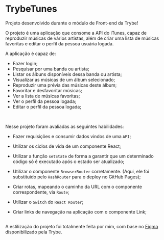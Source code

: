 # TrybeTunes

Projeto desenvolvido durante o módulo de Front-end da Trybe!

O projeto é uma aplicação que consome a API do iTunes, capaz de reproduzir músicas de vários artistas, além de criar uma lista de músicas favoritas e editar o perfil da pessoa usuária logada.

A aplicação é capaz de:

  - Fazer login;
  - Pesquisar por uma banda ou artista;
  - Listar os álbuns disponíveis dessa banda ou artista;
  - Visualizar as músicas de um álbum selecionado;
  - Reproduzir uma prévia das músicas deste álbum;
  - Favoritar e desfavoritar músicas;
  - Ver a lista de músicas favoritas;
  - Ver o perfil da pessoa logada;
  - Editar o perfil da pessoa logada;

<br>
    
Nesse projeto foram avaliadas as seguintes habilidades:

- Fazer requisições e consumir dados vindos de uma `API`;

- Utilizar os ciclos de vida de um componente React;

- Utilizar a função `setState` de forma a garantir que um determinado código só é executado após o estado ser atualizado;

- Utilizar o componente `BrowserRouter` corretamente. (Aqui, ele foi substituido pelo `HashRouter` para o deploy no GitHub Pages);

- Criar rotas, mapeando o caminho da URL com o componente correspondente, via `Route`;

- Utilizar o `Switch` do `React Router`;

- Criar links de navegação na aplicação com o componente Link;

##

A estilização do projeto foi totalmente feita por mim, com base no <a href="https://www.figma.com/file/pkocuFSMsqmUqvMUbsfcRp/%5BProjeto%5D%5BFrontend%5D-Trybetunes?node-id=0%3A1&mode=dev">Figma</a> disponibilizado pela Trybe.
